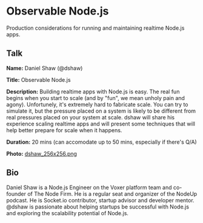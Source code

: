 # Observable Node.js

Production considerations for running and maintaining realtime Node.js apps.

## Talk

**Name:** Daniel Shaw (@dshaw)

**Title:** Observable Node.js

**Description:** Building realtime apps with Node.js is easy. The real fun begins when you start to scale (and by "fun", we mean unholy pain and agony). Unfortunely, it's extremely hard to fabricate scale. You can try to simulate it, but the pressure placed on a system is likely to be different from real pressures placed on your system at scale. dshaw will share his experience scaling realtime apps and will present some techniques that will help better prepare for scale when it happens.

**Duration:** 20 mins (can accomodate up to 50 mins, especially if there's Q/A)

**Photo:** [dshaw_256x256.png](http://dshaw.me/SIzJyM)

## Bio

Daniel Shaw is a Node.js Engineer on the Voxer platform team and co-founder of The Node Firm. He is a regular seat and organizer of the NodeUp podcast. He is Socket.io contributor, startup advisor and developer mentor. @dshaw is passionate about helping startups be successful with Node.js and exploring the scalability potential of Node.js.
